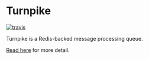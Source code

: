 # Turnpike

[![travis](https://secure.travis-ci.org/hakanensari/turnpike.png)](http://travis-ci.org/hakanensari/turnpike)

Turnpike is a Redis-backed message processing queue.

[Read here](http://code.papercavalier.com/turnpike) for more detail.
